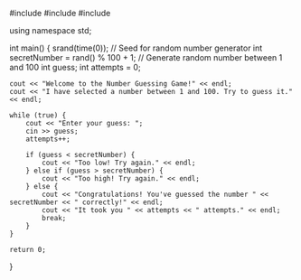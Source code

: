 #include <iostream>
#include <cstdlib>
#include <ctime>

using namespace std;

int main() {
    srand(time(0)); // Seed for random number generator
    int secretNumber = rand() % 100 + 1; // Generate random number between 1 and 100
    int guess;
    int attempts = 0;

    cout << "Welcome to the Number Guessing Game!" << endl;
    cout << "I have selected a number between 1 and 100. Try to guess it." << endl;

    while (true) {
        cout << "Enter your guess: ";
        cin >> guess;
        attempts++;

        if (guess < secretNumber) {
            cout << "Too low! Try again." << endl;
        } else if (guess > secretNumber) {
            cout << "Too high! Try again." << endl;
        } else {
            cout << "Congratulations! You've guessed the number " << secretNumber << " correctly!" << endl;
            cout << "It took you " << attempts << " attempts." << endl;
            break;
        }
    }

    return 0;
}
